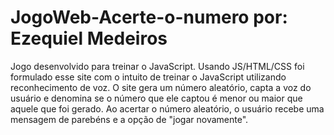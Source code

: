 # JogoWeb-Acerte-o-numero   por: Ezequiel Medeiros
  Jogo desenvolvido para treinar o JavaScript.
  Usando JS/HTML/CSS foi formulado esse site com o intuito de treinar o JavaScript utilizando reconhecimento de voz.
  O site gera um número aleatório, capta a voz do usuário e denomina se o número que ele captou é menor ou maior que aquele que foi gerado. Ao acertar o número aleatório, o usuário recebe uma mensagem de parebéns e a opção de "jogar novamente". 
 

